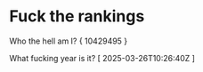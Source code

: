 # Fuck the rankings

Who the hell am I?
{ 10429495 }

What fucking year is it?
[ 2025-03-26T10:26:40Z ]
